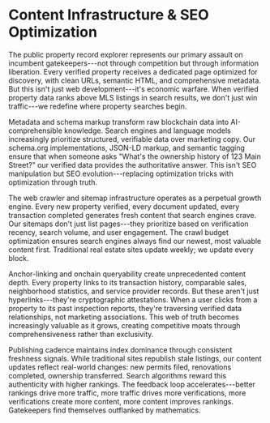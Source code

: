 # Content Infrastructure & SEO Optimization

The public property record explorer represents our primary assault on
incumbent gatekeepers---not through competition but through information
liberation. Every verified property receives a dedicated page optimized
for discovery, with clean URLs, semantic HTML, and comprehensive
metadata. But this isn't just web development---it's economic warfare.
When verified property data ranks above MLS listings in search results,
we don't just win traffic---we redefine where property searches begin.

Metadata and schema markup transform raw blockchain data into
AI-comprehensible knowledge. Search engines and language models
increasingly prioritize structured, verifiable data over marketing copy.
Our schema.org implementations, JSON-LD markup, and semantic tagging
ensure that when someone asks \"What's the ownership history of 123 Main
Street?\" our verified data provides the authoritative answer. This
isn't SEO manipulation but SEO evolution---replacing optimization tricks
with optimization through truth.

The web crawler and sitemap infrastructure operates as a perpetual
growth engine. Every new property verified, every document updated,
every transaction completed generates fresh content that search engines
crave. Our sitemaps don't just list pages---they prioritize based on
verification recency, search volume, and user engagement. The crawl
budget optimization ensures search engines always find our newest, most
valuable content first. Traditional real estate sites update weekly; we
update every block.

Anchor-linking and onchain queryability create unprecedented content
depth. Every property links to its transaction history, comparable
sales, neighborhood statistics, and service provider records. But these
aren't just hyperlinks---they're cryptographic attestations. When a user
clicks from a property to its past inspection reports, they're
traversing verified data relationships, not marketing associations. This
web of truth becomes increasingly valuable as it grows, creating
competitive moats through comprehensiveness rather than exclusivity.

Publishing cadence maintains index dominance through consistent
freshness signals. While traditional sites republish stale listings, our
content updates reflect real-world changes: new permits filed,
renovations completed, ownership transferred. Search algorithms reward
this authenticity with higher rankings. The feedback loop
accelerates---better rankings drive more traffic, more traffic drives
more verifications, more verifications create more content, more content
improves rankings. Gatekeepers find themselves outflanked by
mathematics.
